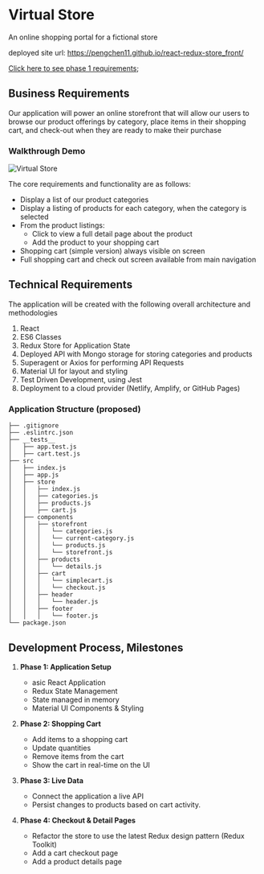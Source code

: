 # Virtual Store

An online shopping portal for a fictional store

deployed site url: <https://pengchen11.github.io/react-redux-store_front/>

[Click here to see phase 1 requirements](./docs/phase1.md);

## Business Requirements

Our application will power an online storefront that will allow our users to browse our product offerings by category, place items in their shopping cart, and check-out when they are ready to make their purchase

### Walkthrough Demo

![Virtual Store](https://code-401-javascript-guide.s3-us-west-2.amazonaws.com/assets/store.gif)

The core requirements and functionality are as follows:

- Display a list of our product categories
- Display a listing of products for each category, when the category is selected
- From the product listings:
  - Click to view a full detail page about the product
  - Add the product to your shopping cart
- Shopping cart (simple version) always visible on screen
- Full shopping cart and check out screen available from main navigation

## Technical Requirements

The application will be created with the following overall architecture and methodologies

1. React
2. ES6 Classes
3. Redux Store for Application State
4. Deployed API with Mongo storage for storing categories and products
5. Superagent or Axios for performing API Requests
6. Material UI for layout and styling
7. Test Driven Development, using Jest
8. Deployment to a cloud provider (Netlify, Amplify, or GitHub Pages)

### Application Structure (proposed)

```text
├── .gitignore
├── .eslintrc.json
├── __tests__
│   ├── app.test.js
│   ├── cart.test.js
├── src
│   ├── index.js
│   ├── app.js
│   ├── store
│   │   ├── index.js
│   │   ├── categories.js
│   │   ├── products.js
│   │   ├── cart.js
│   ├── components
│   │   ├── storefront
│   │   │   └── categories.js
│   │   │   └── current-category.js
│   │   │   └── products.js
│   │   │   └── storefront.js
│   │   ├── products
│   │   │   └── details.js
│   │   ├── cart
│   │   │   └── simplecart.js
│   │   │   └── checkout.js
│   │   ├── header
│   │   │   └── header.js
│   │   ├── footer
│   │   │   └── footer.js
└── package.json
```

## Development Process, Milestones

1. **Phase 1: Application Setup**
   - asic React Application
   - Redux State Management
   - State managed in memory
   - Material UI Components & Styling

2. **Phase 2: Shopping Cart**
   - Add items to a shopping cart
   - Update quantities
   - Remove items from the cart
   - Show the cart in real-time on the UI

3. **Phase 3: Live Data**
   - Connect the application a live API
   - Persist changes to products based on cart activity.

4. **Phase 4: Checkout & Detail Pages**
   - Refactor the store to use the latest Redux design pattern (Redux Toolkit)
   - Add a cart checkout page
   - Add a product details page
